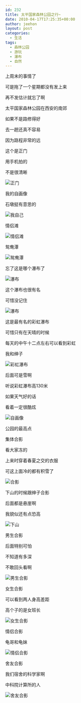 ```yaml
---
id: 232
title: 太平国家森林公园之行~
date: 2010-04-17T17:25:35+00:00
author: jeehon
layout: post
categories:
  - 生活
tags:
  - 森林公园
  - 游玩
  - 瀑布
  - 自然
---
```

上周末的事情了
  
可是拖了一个星期都没有发上来
  
再不发估计就忘了啊
  
太平国家森林公园在西安的南郊
  
如果不是路修得好
  
去一趟还真不容易
  
因为路程非常的远
  
这个是正门
  
用手机拍的
  
不是很清晰
  
![正门](http://farm5.static.flickr.com/4045/4528071049_31e139eed7.jpg)
  
<!--more-->


  
我的自画像
  
石墩挺有意思的
  
![我自己](http://farm5.static.flickr.com/4037/4528071053_57f4642945.jpg)

情侣滩
  
![情侣滩](http://farm5.static.flickr.com/4030/4528071057_765a69f004.jpg)

鸳鸯潭
  
![鸳鸯潭](http://farm5.static.flickr.com/4031/4528071063_80b19ff1c1.jpg)

忘了这是哪个瀑布了
  
![瀑布](http://farm5.static.flickr.com/4052/4528071069_27e8fa3839.jpg)

这个瀑布也很有名
  
可惜没记住
  
![瀑布](http://farm5.static.flickr.com/4016/4528071073_f912682ca3.jpg)

这是最有名的彩虹瀑布
  
可惜只有在天晴的时候
  
每天的中午十二点左右可以看到彩虹
  
我和绅子
  
![彩虹瀑布](http://farm5.static.flickr.com/4027/4528702598_b69937ba72.jpg)

后面可是雪啊
  
听说彩虹瀑布高130米
  
如果天气好的话
  
看着一定很酷炫
  
![自画像](http://farm5.static.flickr.com/4058/4528076293_b26041c0eb.jpg)

公园的最高点
  
集体合影
  
看大家冻的
  
上来时穿着春夏之交的衣服
  
可这上面冷的都有积雪了
  
![合影](http://farm5.static.flickr.com/4063/4528081079_a0989a8aaf.jpg)

下山的时候跟绅子合影
  
后面都是悬崖啊
  
我貌似还有点恐高
  
![下山](http://farm5.static.flickr.com/4013/4528695526_cda80d9979.jpg)

男生合影
  
后面特别可怕
  
不知道有多深
  
不敢回头看啊
  
![男生合影](http://farm5.static.flickr.com/4004/4528718372_6c3c002c13.jpg)

女生合影
  
可以看到两人身高差距
  
高个子的是女班长
  
![女生合影](http://farm5.static.flickr.com/4039/4528723446_94b1636d96.jpg)

情侣合影
  
龟哥和龟妹
  
![情侣合影](http://farm5.static.flickr.com/4008/4528097561_9536ca52c6.jpg)

舍友合影
  
我们宿舍的科学家啊
  
中科院计算所的人
  
![舍友合影](http://farm5.static.flickr.com/4026/4528107299_c0851f8f3e.jpg)